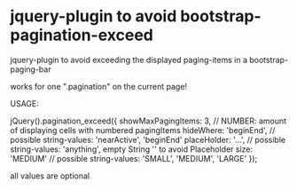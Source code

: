 # jquery-plugin to avoid bootstrap-pagination-exceed
jquery-plugin to avoid exceeding the displayed paging-items in a bootstrap-paging-bar

works for one ".pagination" on the current page!

USAGE:

jQuery().pagination_exceed({
		showMaxPagingItems: 3,						// NUMBER: amount of displaying cells with numbered pagingItems
		hideWhere: 			    'beginEnd',		// possible string-values: 'nearActive', 'beginEnd'
		placeHolder:		    '...',				// possible string-values: 'anything', empty String '' to avoid Placeholder
		size:				        'MEDIUM'			// possible string-values: 'SMALL', 'MEDIUM', 'LARGE'
});


all values are optional
